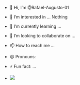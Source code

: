 - 👋 Hi, I’m @Rafael-Augusto-01
- 👀 I’m interested in ... Nothing
- 🌱 I’m currently learning ...
- 💞️ I’m looking to collaborate on ...
- 📫 How to reach me ...
- 😄 Pronouns: 
- ⚡ Fun fact: ...

- ![](https://media.tenor.com/eWUJDvncOIQAAAAi/doodlebob-spongebob.gif)
  

<!---
Rafael-Augusto-01/Rafael-Augusto-01 is a ✨ special ✨ repository because its `README.md` (this file) appears on your GitHub profile.
You can click the Preview link to take a look at your changes.
--->
